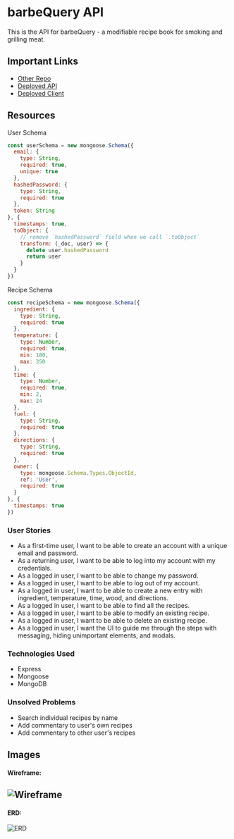 # barbeQuery API

This is the API for barbeQuery - a modifiable recipe book for smoking and
grilling meat.

## Important Links

- [Other Repo](www.link.com)
- [Deployed API](www.link.com)
- [Deployed Client](www.link.com)

## Resources

User Schema
```js
const userSchema = new mongoose.Schema({
  email: {
    type: String,
    required: true,
    unique: true
  },
  hashedPassword: {
    type: String,
    required: true
  },
  token: String
}, {
  timestamps: true,
  toObject: {
    // remove `hashedPassword` field when we call `.toObject`
    transform: (_doc, user) => {
      delete user.hashedPassword
      return user
    }
  }
})
```
Recipe Schema
```js
const recipeSchema = new mongoose.Schema({
  ingredient: {
    type: String,
    required: true
  },
  temperature: {
    type: Number,
    required: true,
    min: 180,
    max: 350
  },
  time: {
    type: Number,
    required: true,
    min: 2,
    max: 24
  },
  fuel: {
    type: String,
    required: true
  },
  directions: {
    type: String,
    required: true
  },
  owner: {
    type: mongoose.Schema.Types.ObjectId,
    ref: 'User',
    required: true
  }
}, {
  timestamps: true
})
```
### User Stories

* As a first-time user, I want to be able to create an account with a unique
email and password.
* As a returning user, I want to be able to log into my account with my
credentials.
* As a logged in user, I want to be able to change my password.
* As a logged in user, I want to be able to log out of my account.
* As a logged in user, I want to be able to create a new entry with ingredient,
temperature, time, wood, and directions.
* As a logged in user, I want to be able to find all the recipes.
* As a logged in user, I want to be able to modify an existing recipe.
* As a logged in user, I want to be able to delete an existing recipe.
* As a logged in user, I want the UI to guide me through the steps with
messaging, hiding unimportant elements, and modals.

### Technologies Used

- Express
- Mongoose
- MongoDB


### Unsolved Problems

- Search individual recipes by name
- Add commentary to user's own recipes
- Add commentary to other user's recipes

## Images

#### Wireframe:
![Wireframe](https://i.imgur.com/XbjznmA.jpg)
---

#### ERD:
![ERD](https://imgur.com/2hVqBLP)
